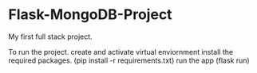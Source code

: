 # Flask-MongoDB-Project
My first full stack project.

To run the project.
create and activate virtual enviornment 
install the required packages. (pip install -r  requirements.txt)
run the app (flask run)
